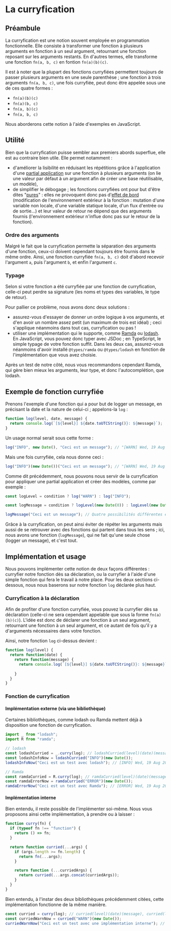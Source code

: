 # La curryfication
## Préambule

La curryfication est une notion souvent employée en programmation fonctionnelle. Elle consiste à transformer une fonction à plusieurs arguments en fonction à un seul argument, retournant une fonction reposant sur les arguments restants.
En d'autres termes, elle transforme une fonction `fn(a, b, c)` en fontion `fn(a)(b)(c)`.

Il est à noter que la plupart des fonctions curryfiées permettent toujours de passer plusieurs arguments en une seule parenthèse ; une fonction à trois arguments `fn(a, b, c)`, une fois curryfiée, peut donc être appelée sous une de ces quatre formes :
- `fn(a)(b)(c)`
- `fn(a)(b, c)`
- `fn(a, b)(c)`
- `fn(a, b, c)`

Nous aborderons cette notion à l'aide d'exemples en JavaScript.

## Utilité
Bien que la curryfication puisse sembler aux premiers abords superflue, elle est au contraire bien utile. Elle permet notamment :
- d'améliorer la lisibilité en réduisant les répétitions grâce à l'application d'une [partial application](https://en.wikipedia.org/wiki/Partial_application) sur une fonction à plusieurs arguments (on lie une valeur par défaut à un argument afin de créer une base réutilisable, un modèle),
- de simplifier le débogage ; les fonctions curryfiées ont pour but d'être dites "[pures](https://fr.wikipedia.org/wiki/Fonction_pure)" : elles ne provoquent donc pas d'[effet de bord](https://fr.wikipedia.org/wiki/Effet_de_bord_(informatique)) (modification de l'environnement extérieur à la fonction : mutation d'une variable non locale, d'une variable statique locale, d'un flux d'entrée ou de sortie...) et leur valeur de retour ne dépend que des arguments fournis (l'environnement extérieur n'influe donc pas sur le retour de la fonction).

### Ordre des arguments
Malgré le fait que la curryfication permette la séparation des arguments d'une fonction, ceux-ci doivent cependant toujours être fournis dans le même ordre. Ainsi, une fonction curryfiée `fn(a, b, c)` doit d'abord recevoir l'argument `a`, puis l'argument `b`, et enfin l'argument `c`.

### Typage
Selon si votre fonction a été curryfiée par une fonction de curryfication, celle-ci peut perdre sa signature (les noms et types des variables, le type de retour).

Pour pallier ce problème, nous avons donc deux solutions :
- assurez-vous d'essayer de donner un ordre logique à vos arguments, et d'en avoir un nombre assez petit (un maximum de trois est idéal) ; ceci s'applique néanmoins dans tout cas, curryfication ou pas !
- utiliser une implémentation qui le supporte, comme [Ramda](https://ramdajs.com/) ou [lodash](https://lodash.com). En JavaScript, vous pouvez donc typer avec JSDoc ; en TypeScript, le simple typage de votre fonction suffit. Dans les deux cas, assurez-vous néanmoins d'avoir installé `@types/ramda` ou `@types/lodash` en fonction de l'implémentation que vous avez choisie.

Après un test de notre côté, nous vous recommandons cependant Ramda, qui gère bien mieux les arguments, leur type, et donc l'autocomplétion, que lodash.

## Exemple de fonction curryfiée
Prenons l'exemple d'une fonction qui a pour but de logger un message, en précisant la date et la nature de celui-ci ; appelons-la `log` :
```js
function log(level, date, message) {
  return console.log(`[${level}] ${date.toUTCString()}: ${message}`);
}
```
Un usage normal serait sous cette forme :
```js
log("INFO", new Date(), "Ceci est un message"); // "[WARN] Wed, 19 Aug 2020 16:58:01 GMT: Ceci est un message"
```
Mais une fois curryfiée, cela nous donne ceci :
```js
log("INFO")(new Date())("Ceci est un message"); // "[WARN] Wed, 19 Aug 2020 16:58:01 GMT: Ceci est un message"
```
Comme dit précédemment, nous pouvons nous servir de la curryfication pour appliquer une partial application et créer des modèles, comme par exemple :
```js
const logLevel = condition ? log("WARN") : log("INFO");

const logMessage = condition ? logLevel(new Date(0)) : logLevel(new Date());

logMessage("Ceci est un message"); // Quatre possibilités différentes en fonction des conditions
```
Grâce à la curryfication, on peut ainsi éviter de répéter les arguments mais aussi de se retrouver avec des fonctions qui partent dans tous les sens ; ici, nous avons une fonction (`logMessage`), qui ne fait qu'une seule chose (logger un message), et c'est tout.

## Implémentation et usage
Nous pouvons implémenter cette notion de deux façons différentes : curryfier notre fonction dès sa déclaration, ou la curryfier à l'aide d'une simple fonction qui fera le travail à notre place. Pour les deux sections ci-dessous, nous nous baserons sur notre fonction `log` déclarée plus haut.

### Curryfication à la déclaration
Afin de profiter d'une fonction curryfiée, vous pouvez la curryfier dès sa déclaration (celle-ci ne sera cependant appelable que sous la forme `fn(a)(b)(c)`). L'idée est donc de déclarer une fonction à un seul argument, retournant une fonction à un seul argument, et ce autant de fois qu'il y a d'arguments nécessaires dans votre fonction.

Ainsi, notre fonction `log` ci-dessus devient :
```js
function log(level) {
  return function(date) {
    return function(message) {
      return console.log(`[${level}] ${date.toUTCString()}: ${message}`);
    
    }
  }
}
```

### Fonction de curryfication
#### Implémentation externe (via une bibliothèque)
Certaines bibliothèques, comme lodash ou Ramda mettent déjà à disposition une fonction de curryfication.
```js
import _ from "lodash";
import R from "ramda";

// lodash
const lodashCurried = _.curry(log); // lodashCurried(level)(date)(message), lodashCurried(level)(date, message), lodashCurried(level, date)(message), lodashCurried(level, date, message)
const lodashInfoNow = lodashCurried("INFO")(new Date());
lodashInfoNow("Ceci est un test avec lodash"); // [INFO] Wed, 19 Aug 2020 16:58:01 GMT: Ceci est un test avec lodash

// Ramda
const ramdaCurried = R.curry(log); // ramdaCurried(level)(date)(message), ramdaCurried(level)(date, message), ramdaCurried(level, date)(message), ramdaCurried(level, date, message)
const ramdaErrorNow = ramdaCurried("ERROR")(new Date());
ramdaErrorNow("Ceci est un test avec Ramda"); // [ERROR] Wed, 19 Aug 2020 16:58:01 GMT: Ceci est un test avec Ramda
```

#### Implémentation interne
Bien entendu, il reste possible de l'implémenter soi-même. Nous vous proposons ainsi cette implémentation, à prendre ou à laisser :
```js
function curry(fn) {
  if (typeof fn !== "function") {
    return () => fn;
  }

  return function curried(...args) {
    if (args.length >= fn.length) {
      return fn(...args);
    }

    return function (...curriedArgs) {
      return curried(...args.concat(curriedArgs));
    }
  }
}
```
Bien entendu, à l'instar des deux bibliothèques précédemment citées, cette implémentation fonctionne de la même manière.
```js
const curried = curry(log); // curried(level)(date)(message), curried(level)(date, message), curried(level, date)(message), curried(level, date, message)
const curriedWarnNow = curried("WARN")(new Date());
curriedWarnNow("Ceci est un test avec une implémentation interne"); // [WARN] Wed, 19 Aug 2020 16:58:01 GMT: Ceci est un test avec une implémentation interne
```
